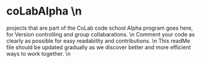 # coLabAlpha \n
projects that are part of the CoLab code school Alpha program goes here, for Version controlling and group collabarations. \n
Comment your code as clearly as possible for easy readability and contributions. \n
This readMe file should be updated gradually as we discover better and more efficient ways to work together. \n
